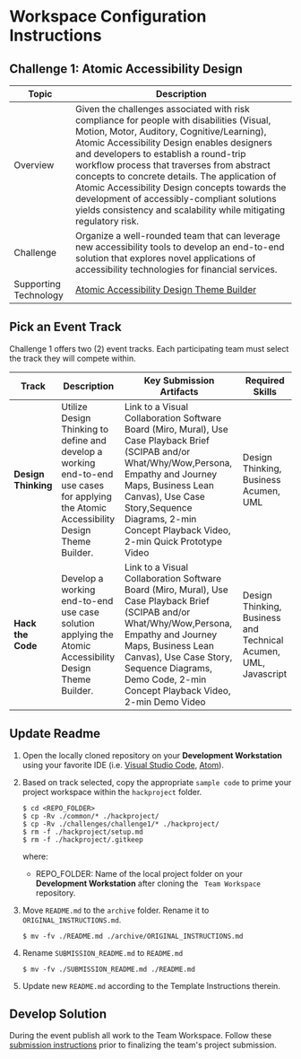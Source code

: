 # Workspace Configuration Instructions
## Challenge 1: Atomic Accessibility Design

| Topic | Description |
| --- | --- | 
| Overview | Given the challenges associated with risk compliance for people with disabilities (Visual, Motion, Motor, Auditory, Cognitive/Learning), Atomic Accessibility Design enables designers and developers to establish a round-trip workflow process that traverses from abstract concepts to concrete details. The application of Atomic Accessibility Design concepts towards the development of accessibly-compliant solutions yields consistency and scalability while mitigating regulatory risk. |
| Challenge | Organize a well-rounded team that can leverage new accessibility tools to develop an end-to-end solution that explores novel applications of accessibility technologies for financial services.|
|Supporting Technology | [Atomic Accessibility Design Theme Builder][5] |

## Pick an Event Track
Challenge 1 offers two (2) event tracks. Each participating team must select the track they will compete within.

| Track | Description | Key Submission Artifacts | Required Skills |
| --- | --- | --- | --- | 
| **Design Thinking** | Utilize Design Thinking to define and develop a working end-to-end use cases for applying the Atomic Accessibility Design Theme Builder. | Link to a Visual Collaboration Software Board (Miro, Mural), Use Case Playback Brief (SCIPAB and/or What/Why/Wow,Persona, Empathy and Journey Maps, Business Lean Canvas), Use Case Story,Sequence Diagrams, 2-min Concept Playback Video, 2-min Quick Prototype Video | Design Thinking, Business Acumen, UML |
| **Hack the Code** | Develop a working end-to-end use case solution applying the Atomic Accessibility Design Theme Builder. | Link to a Visual Collaboration Software Board (Miro, Mural), Use Case Playback Brief (SCIPAB and/or What/Why/Wow,Persona, Empathy and Journey Maps, Business Lean Canvas), Use Case Story, Sequence Diagrams, Demo Code, 2-min Concept Playback Video, 2-min Demo Video | Design Thinking, Business and Technical Acumen, UML, Javascript |

## Update Readme
1. Open the locally cloned repository on your **Development Workstation** using your favorite IDE (i.e. [Visual Studio Code][1], [Atom][2]).
2. Based on track selected, copy the appropriate `sample code` to prime your project workspace within the `hackproject` folder.

    ```
    $ cd <REPO_FOLDER>
    $ cp -Rv ./common/* ./hackproject/
    $ cp -Rv ./challenges/challenge1/* ./hackproject/
    $ rm -f ./hackproject/setup.md
    $ rm -f ./hackproject/.gitkeep
    ```

    where:
    
    * REPO_FOLDER: Name of the local project folder on your **Development Workstation** after cloning the ``` Team Workspace``` repository.

3. Move `README.md` to the `archive` folder. Rename it to `ORIGINAL_INSTRUCTIONS.md`.

    ```
    $ mv -fv ./README.md ./archive/ORIGINAL_INSTRUCTIONS.md
    ```

4. Rename `SUBMISSION_README.md` to `README.md`

    ```
    $ mv -fv ./SUBMISSION_README.md ./README.md
    ```

5. Update new `README.md` according to the Template Instructions therein.

## Develop Solution
During the event publish all work to the Team Workspace. Follow these [submission instructions](../../submission-guides/submission-instructions.md) prior to finalizing the team's project submission.  

[1]: https://code.visualstudio.com/
[2]: https://atom.io
[3]: https://docs.github.com/en/free-pro-team@latest/github/creating-cloning-and-archiving-repositories/cloning-a-repository
[4]: https://docs.github.com/en/get-started/quickstart/fork-a-repo#forking-a-repository
[5]: https://github.com/discoverfinancial/a11y-theme-builder